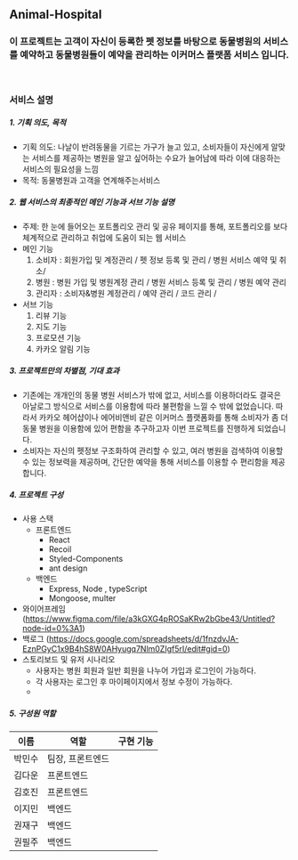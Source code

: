 ## Animal-Hospital

### **이 프로젝트는 고객이 자신이 등록한 펫 정보를 바탕으로 동물병원의 서비스를 예약하고 동물병원들이 예약을 관리하는 이커머스 플랫폼 서비스 입니다.**

<br>

### **서비스 설명**

##### 1. 기획 의도, 목적
- 기획 의도: 나날이 반려동물을 기르는 가구가 늘고 있고, 소비자들이 자신에게 알맞는 서비스를 제공하는 병원을 알고 싶어하는 수요가 늘어남에 따라 이에 대응하는 서비스의 필요성을 느낌
- 목적: 동물병원과 고객을 연계해주는서비스

##### 2. 웹 서비스의 최종적인 메인 기능과 서브 기능 설명

- 주제: 한 눈에 들어오는 포트폴리오 관리 및 공유 페이지를 통해, 포트폴리오를 보다 체계적으로 관리하고 취업에 도움이 되는 웹 서비스
- 메인 기능
  1.  소비자 : 회원가입 및 계정관리 / 펫 정보 등록 및 관리 / 병원 서비스 예약 및 취소/
  2.  병원 : 병원 가입 및 병원계정 관리 / 병원 서비스 등록 및 관리 / 병원 예약 관리
  3.  관리자 : 소비자&병원 계정관리 / 예약 관리 / 코드 관리 /
- 서브 기능
  1.  리뷰 기능
  2.  지도 기능
  3.  프로모션 기능
  4.  카카오 알림 기능

##### 3. 프로젝트만의 차별점, 기대 효과

- 기존에는 개개인의 동물 병원 서비스가 밖에 없고, 서비스를 이용하더라도 결국은 아날로그 방식으로 서비스를 이용함에 따라 불편함을 느낄 수 밖에 없었습니다. 따라서 카카오 헤어샵이나 에어비앤비 같은 이커머스 플랫폼화를 통해 소비자가 좀 더 동물 병원을 이용함에 있어 편함을 추구하고자 이번 프로젝트를 진행하게 되었습니다.
- 소비자는 자신의 펫정보 구조화하여 관리할 수 있고, 여러 병원을 검색하여 이용할 수 있는 정보력을 제공하며, 간단한 예약을 통해 서비스를 이용할 수 편리함을 제공합니다.

##### 4. 프로젝트 구성

- 사용 스택
  - 프론트엔드
    - React
    - Recoil
    - Styled-Components
    - ant design
  - 백엔드
    - Express, Node , typeScript
    - Mongoose, multer
- 와이어프레임 (https://www.figma.com/file/a3kGXG4pROSaKRw2bGbe43/Untitled?node-id=0%3A1)
- 백로그 (https://docs.google.com/spreadsheets/d/1fnzdvJA-EznPGyC1x9B4hS8W0AHyugq7Nlm0ZIgf5rI/edit#gid=0)
- 스토리보드 및 유저 시나리오
  - 사용자는 병원 회원과 일반 회원을 나누어 가입과 로그인이 가능하다.
  - 각 사용자는 로그인 후 마이페이지에서 정보 수정이 가능하다.
  - 

##### 5. 구성원 역할

| 이름   | 역할             | 구현 기능                                                        |
| ------ | ---------------- | ---------------------------------------------------------------- |
| 박민수 | 팀장, 프론트엔드 |  |
| 김다운 | 프론트엔드       |  |
| 김호진 | 프론트엔드       |                            |
| 이지민 | 백엔드           |                             |
| 권재구 | 백엔드           |                             |
| 권필주 | 백엔드           |                                 |
